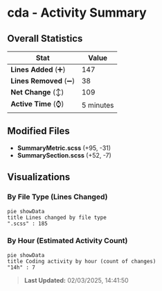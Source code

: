 # cda - Activity Summary 

## Overall Statistics

| Stat                   | Value                                                             |
| ---------------------- | ----------------------------------------------------------------- |
| **Lines Added** (➕)   | 147                                          |
| **Lines Removed** (➖) | 38                                        |
| **Net Change** (↕)    | 109                |
| **Active Time** (⌚)   | 5 minutes |


## Modified Files
- **SummaryMetric.scss** (+95, -31)
- **SummarySection.scss** (+52, -7)

## Visualizations

### By File Type (Lines Changed)

```mermaid
pie showData
title Lines changed by file type
".scss" : 185
```

### By Hour (Estimated Activity Count)

```mermaid
pie showData
title Coding activity by hour (count of changes)
"14h" : 7
```


> **Last Updated:** 02/03/2025, 14:41:50